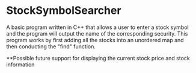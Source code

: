 # StockSymbolSearcher
A basic program written in C++ that allows a user to enter a stock symbol and the program will output the name of the corresponding security. This program works by first adding all the stocks into an unordered map and then conducting the "find" function.


**Possible future support for displaying the current stock price and stock information
